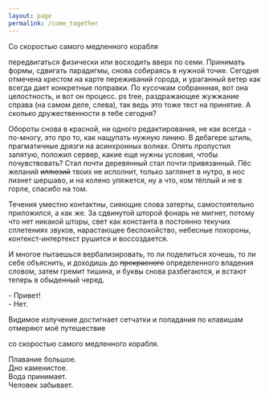```yaml
---
layout: page
permalink: /come_together
---
```


Со скоростью самого медленного корабля


передвигаться физически или восходить вверх по семи. Принимать формы, сдвигать парадигмы, снова собираясь в нужной точке. Сегодня отмечена крестом на карте переживаний города, и ураганный ветер как всегда дает конкретные поправки. По кусочкам собраннная, вот она целостность, и вот он процесс. ps tree, раздражающее жужжание справа (на самом деле, слева), так ведь это тоже тест на принятие. А сколько дружественности в тебе сегодня? 

Обороты снова в красной, ни одного редактирования, не как всегда - по-многу, это про то, как нащупать нужную линию. В дебагере штиль, прагматичные дрязги на асинхронных волнах. Опять пропустил запятую, положил сервер, какие еще нужны условия, чтобы почувствовать? 
Стал почти деревянный стал почти привязанный. Пёс желаний ~~иллюзий~~ твоих не исполнит, только заглянет в нутро, в нос лизнет шершаво, и на колено уляжется, ну а что, ком тёплый и не в горле, спасибо на том. 

Течения уместно контактны, сияющие слова затерты, самостоятельно приложился, а как же. За сдвинутой шторой фонарь не мигнет, потому что нет никакой шторы, свет как константа в постоянно текучих сплетениях звуков, нарастающее беспокойство, небесные похороны, контекст-интертекст рушится и воссоздается.

И многое пытаешься вербализировать, то ли поделиться хочешь, то ли себе объяснить, и доходишь до ~~прекрасного~~ определенного владения словом, затем гремит тишина, и буквы снова разбегаются, и встают теперь в обыденный черед.

\- Привет!   
\- Нет. 

Видимое излучение достигнает сетчатки и попадания по клавишам отмеряют моё путешествие 


со скоростью самого медленного корабля.


Плавание большое.   
Дно каменистое.   
Вода принимает.   
Человек забывает.   

